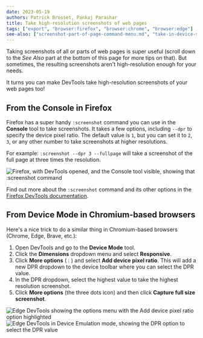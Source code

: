 ```yaml
---
date: 2023-05-19
authors: Patrick Brosset, Pankaj Parashar
title: Take high-resolution screenshots of web pages
tags: ["export", "browser:firefox", "browser:chrome", "browser:edge"]
see-also: ["screenshot-part-of-page-command-menu.md", "take-in-device-screenshots.md", "node-screenshot.md"]
---
```


Taking screenshots of all or parts of web pages is super useful (scroll down to the *See Also* part at the bottom of this page for more tips on that). But sometimes, the resulting screenshots aren't high-resolution enough for your needs.

It turns you can make DevTools take high-resolution screenshots of your web pages too!

## From the Console in Firefox

Firefox has a super handy `:screenshot` command you can use in the **Console** tool to take screenshots. It takes a few options, including `--dpr` to specify the device pixel ratio. The default value is `1`, but you can set it to `2`, `3`, or any other number to take screenshots at higher resolutions.

For example: `:screenshot --dpr 3 --fullpage` will take a screenshot of the full page at three times the resolution.

![Firefox, with DevTools opened, and the Console tool visible, showing that :screenshot command](../../assets/img/take-high-res-screenshots-firefox.png)

Find out more about the `:screenshot` command and its other options in the [Firefox DevTools documentation](https://firefox-source-docs.mozilla.org/devtools-user/web_console/helpers/index.html).

## From Device Mode in Chromium-based browsers

Here's a nice trick to do a similar thing in Chromium-based browsers (Chrome, Edge, Brave, etc.):

1. Open DevTools and go to the **Device Mode** tool.
1. Click the **Dimensions** dropdown menu and select **Responsive**.
1. Click **More options** (`⋮`) and select **Add device pixel ratio**. This will add a new DPR dropdown to the device toolbar where you can select the DPR value.
1. In the DPR dropdown, select the highest value to take the highest resolution screenshot.
1. Click **More options** (the three dots icon) and then click **Capture full size screenshot**.

![Edge DevTools showing the options menu with the Add device pixel ratio option highlighted](../../assets/img/take-high-res-screenshots-edge-1.png)
![Edge DevTools in Device Emulation mode, showing the DPR option to select the DPR value](../../assets/img/take-high-res-screenshots-edge-2.png)
